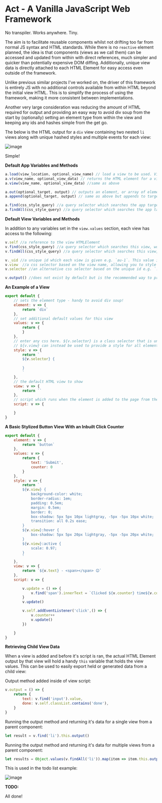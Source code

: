 # Act - A Vanilla JavaScript Web Framework

No transpiler. Works anywhere. Tiny.

The aim is to facilitate reusable components whilst not drifting too far from normal JS syntax and HTML standards. While there is no `reactive` element planned, the idea is that components (views as we call them) can be accessed and updated from within with direct references, much simpler and quicker than potentially expensive DOM diffing. Additionally, unique view data is directly attached to each HTML Element for easy access even outside of the framework.

Unlike previous similar projects I've worked on, the driver of this framework is entirely JS with no additional controls available from within HTML beyond the initial view HTML. This is to simplify the process of using the framework, making it more consistent between implementations.  

Another very large consideration was reducing the amount of HTML required for output and providing an easy way to avoid div soup from the start by (optionally) setting an element type from within the view and keeping any ids and hashes simple from the get go.

The below is the HTML output for a `div` view containing two nested `li` views along with unique hashed styles and multiple events for each view:

![image](https://user-images.githubusercontent.com/13086157/200991498-74a87b76-a25e-42dd-a3d7-e9b85a229b01.png)

Simple!

**Default App Variables and Methods**

```javascript
a.load(view_location, optional_view_name) // load a view to be used. View name, used to call a view, is optional and will default to the filename minus the extension if not provided
a.v(view_name, optional_view_data) // returns the HTML element for a view, handling any styling and scripts, ready to be placed with a.out/append or v.out/append
a.view(view_name, optional_view_data) //same as above

a.out(optional_target, output) // outputs an element, or array of elements to the target as HTML. An element can also be dynamically created by providing an html string. If only output is provided then the output will be renedered to to the app target (defaulting to document.body)  
a.append(optional_target, output) // same as above but appends to target end without clearing

a.find(css_style_query) //a query selector which searches the app target (by defaul the `document`), works like document.querySelector
a.findAll(css_style_query) //a query selector which searches the app target (by defaul the `document`), works like document.querySelectorAll
```

**Default View Variables and Methods**

In addition to any variables set in the `view.values` section, each view has access to the following:

```javascript
v.self //a reference to the view HTMLElement
v.find(css_style_query) //a query selector which searches this view, works like v.self.querySelector
v.findAll(css_style_query) //a query selector which searches this view, works like v.self.querySelectorAll

v._uid //a unique id which each view is given e.g. `au-1`. This value is incremented as opposed to randmized for cleaner HTML output
v.view  //a css selector based on the view name, allowing you to style all instances of a view from one place
v.selector //an alternative css selector based on the unique id e.g. `.au-1`

v.output() //does not exist by default but is the recommended way to provide output from a view
```


**An Example of a View**

```javascript
export default {
    // sets the element type - handy to avoid div soup!
    element: v => {
        return `div`
    },
    // set additional default values for this view
    values: v => {
        return {
        }
    },
    // enter any css here. ${v.selector} is a class selector that is unique to this element
    // ${v.view} can instead be used to provide a style for all elements created with this view. With this there will be no duplicate entries either
    style: v => {
        return `
        ${v.selector} {
            
        }
        `
    },
    // the default HTML view to show
    view: v => {
        return ``
    },
    // script which runs when the element is added to the page from the `a.render` method
    script: v => {

    }
}
```


**A Basic Stylized Button View With an Inbuilt Click Counter**
```javascript
export default {
    element: v => {
        return `button`
    },
    values: v => {
        return {
            text: 'Submit',
            counter: 0
        }
    },
    style: v => {
        return `
        ${v.view} {
            background-color: white;
            border-radius: 1em;
            padding: 0.5em;
            margin: 0.5em;
            border: 0;
            box-shadow: 5px 5px 10px lightgray, -5px -5px 10px white;
            transition: all 0.2s ease;
        }
        ${v.view}:hover {
            box-shadow: 5px 5px 20px lightgray, -5px -5px 20px white;
        }
        ${v.view}:active {
            scale: 0.97;
        }
        `
    },
    view: v => {
        return `${v.text} - <span></span> 😊`
    },
    script: v => {

        v.update = () => {
            v.find('span').innerText = `Clicked ${v.counter} time${v.counter!==1?'s':''}`
        }
        v.update()

        v.self.addEventListener('click',() => {
            v.counter++
            v.update()
        })

    }
}
```

**Retrieving Child View Data**

When a view is added and before it's script is ran, the actual HTML Element output by that view will hold a handy `this` variable that holds the view values. This can be used to easily export held or generated data from a child view:

Output method added inside of view script:
```javascript
v.output = () => {
    return {
        text: v.find('input').value,
        done: v.self.classList.contains('done'),
    }
}
```

Running the output method and returning it's data for a single view from a parent component:
```javascript
let result = v.find('li').this.output()
```

Running the output method and returning it's data for multiple views from a parent component:
```javascript
let results = Object.values(v.findAll('li')).map(item => item.this.output())
```


This is used in the todo list example:

![image](https://user-images.githubusercontent.com/13086157/198842914-86c7b14e-492c-4954-8d59-5449de130ff6.png)




**TODO:**

All done!
